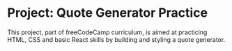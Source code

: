 # Project: Quote Generator Practice

This project, part of freeCodeCamp curriculum, is aimed at practicing HTML, CSS and basic React skills by building and styling a quote generator. 